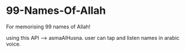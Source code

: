 # 99-Names-Of-Allah
For memorising 99 names of Allah!

using this API --> asmaAlHusna.
user can tap and listen names in arabic voice.
